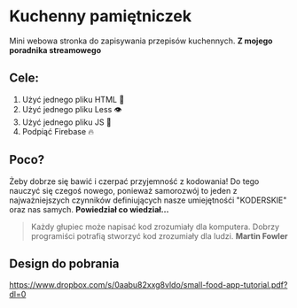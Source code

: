 # Kuchenny pamiętniczek
Mini webowa stronka do zapisywania przepisów kuchennych. **Z mojego poradnika streamowego**

## Cele:
1. Użyć jednego pliku HTML 🦴
2. Użyć jednego pliku Less 👁️
3. Użyć jednego pliku JS 🍖
4. Podpiąć Firebase 🔥

## Poco?
Żeby dobrze się bawić i czerpać przyjemność z kodowania!
Do tego nauczyć się czegoś nowego, ponieważ samorozwój to jeden z najważniejszych czynników definiujących nasze umiejętnośći "KODERSKIE" oraz nas samych. **Powiedział co wiedział...**

> Każdy głupiec może napisać kod zrozumiały dla komputera. Dobrzy programiści potrafią stworzyć kod zrozumiały dla ludzi.
      **Martin Fowler**

## Design do pobrania
https://www.dropbox.com/s/0aabu82xxg8vldo/small-food-app-tutorial.pdf?dl=0
